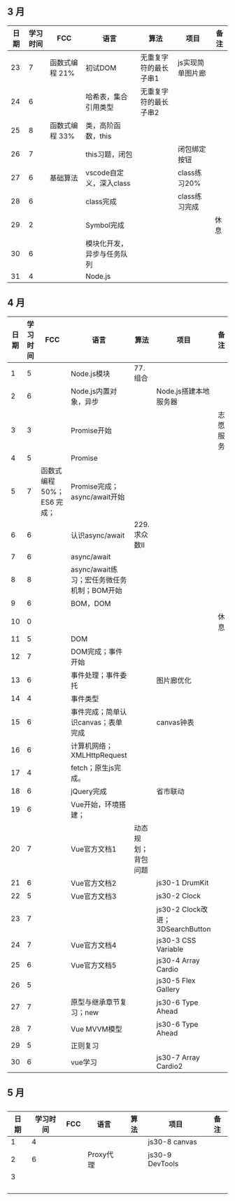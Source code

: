 ## 3 月

| 日期 | 学习时间 | FCC            | 语言                       | 算法                  | 项目             | 备注 |
| ---- | -------- | -------------- | -------------------------- | --------------------- | ---------------- | ---- |
| 23   | 7        | 函数式编程 21% | 初试DOM                    | 无重复字符的最长子串1 | js实现简单图片廊 |      |
| 24   | 6        |                | 哈希表，集合引用类型       | 无重复字符的最长子串2 |                  |      |
| 25   | 8        | 函数式编程 33% | 类，高阶函数，this         |                       |                  |      |
| 26   | 7        |                | this习题，闭包             |                       | 闭包绑定按钮     |      |
| 27   | 6        | 基础算法       | vscode自定义，深入class    |                       | class练习20%     |      |
| 28   | 6        |                | class完成                  |                       | class练习完成    |      |
| 29   | 2        |                | Symbol完成                 |                       |                  | 休息 |
| 30   | 6        |                | 模块化开发，异步与任务队列 |                       |                  |      |
| 31   | 4        |                | Node.js                    |                       |                  |      |

## 4 月

| 日期 | 学习时间 | FCC                        | 语言                                       | 算法               | 项目                             | 备注     |
| ---- | -------- | -------------------------- | ------------------------------------------ | ------------------ | -------------------------------- | -------- |
| 1    | 5        |                            | Node.js模块                                | 77.组合            |                                  |          |
| 2    | 6        |                            | Node.js内置对象，异步                      |                    | Node.js搭建本地服务器            |          |
| 3    | 3        |                            | Promise开始                                |                    |                                  | 志愿服务 |
| 4    | 5        |                            | Promise                                    |                    |                                  |          |
| 5    | 7        | 函数式编程 50%；ES6 完成； | Promise完成；async/await开始               |                    |                                  |          |
| 6    | 6        |                            | 认识async/await                            | 229.求众数II       |                                  |          |
| 7    | 6        |                            | async/await                                |                    |                                  |          |
| 8    | 8        |                            | async/await练习；宏任务微任务机制；BOM开始 |                    |                                  |          |
| 9    | 6        |                            | BOM，DOM                                   |                    |                                  |          |
| 10   | 0        |                            |                                            |                    |                                  | 休息     |
| 11   | 5        |                            | DOM                                        |                    |                                  |          |
| 12   | 7        |                            | DOM完成；事件开始                          |                    |                                  |          |
| 13   | 6        |                            | 事件处理；事件委托                         |                    | 图片廊优化                       |          |
| 14   | 4        |                            | 事件类型                                   |                    |                                  |          |
| 15   | 6        |                            | 事件完成；简单认识canvas；表单完成         |                    | canvas钟表                       |          |
| 16   | 6        |                            | 计算机网络；XMLHttpRequest                 |                    |                                  |          |
| 17   | 4        |                            | fetch；原生js完成。                        |                    |                                  |          |
| 18   | 6        |                            | jQuery完成                                 |                    | 省市联动                         |          |
| 19   | 6        |                            | Vue开始，环境搭建；                        |                    |                                  |          |
| 20   | 7        |                            | Vue官方文档1                               | 动态规划；背包问题 |                                  |          |
| 21   | 6        |                            | Vue官方文档2                               |                    | js30-1 DrumKit                   |          |
| 22   | 5        |                            | Vue官方文档3                               |                    | js30-2 Clock                     |          |
| 23   | 7        |                            |                                            |                    | js30-2 Clock改进；3DSearchButton |          |
| 24   | 7        |                            | Vue官方文档4                               |                    | js30-3 CSS Variable              |          |
| 25   | 6        |                            | Vue官方文档5                               |                    | js30-4 Array Cardio              |          |
| 26   | 5        |                            |                                            |                    | js30-5 Flex Gallery              |          |
| 27   | 7        |                            | 原型与继承章节复习；new                    |                    | js30-6 Type Ahead                |          |
| 28   | 7        |                            | Vue MVVM模型                               |                    | js30-6 Type Ahead                |          |
| 29   | 5        |                            | 正则复习                                   |                    |                                  |          |
| 30   | 6        |                            | vue学习                                    |                    | js30-7 Array Cardio2             |          |

## 5 月

## 

| 日期 | 学习时间 | FCC  | 语言      | 算法 | 项目            | 备注 |
| ---- | -------- | ---- | --------- | ---- | --------------- | ---- |
| 1    | 4        |      |           |      | js30-8 canvas   |      |
| 2    | 6        |      | Proxy代理 |      | js30-9 DevTools |      |
| 3    |          |      |           |      |                 |      |
|      |          |      |           |      |                 |      |
|      |          |      |           |      |                 |      |
|      |          |      |           |      |                 |      |
|      |          |      |           |      |                 |      |